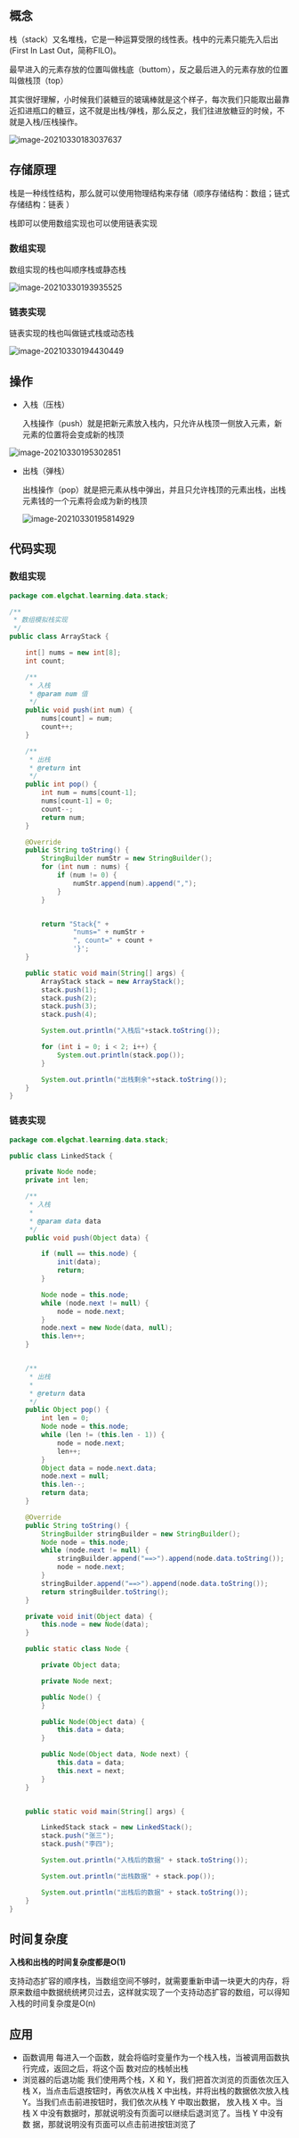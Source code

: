 ## 概念

栈（stack）又名堆栈，它是一种运算受限的线性表。栈中的元素只能先入后出(First In Last Out，简称FILO)。

最早进入的元素存放的位置叫做栈底（buttom），反之最后进入的元素存放的位置叫做栈顶（top）

其实很好理解，小时候我们装糖豆的玻璃棒就是这个样子，每次我们只能取出最靠近扣进瓶口的糖豆，这不就是出栈/弹栈，那么反之，我们往进放糖豆的时候，不就是入栈/压栈操作。

![image-20210330183037637](https://elgchat-oss.oss-accelerate.aliyuncs.com/elgchat/2021_03_30/image-20210330183037637.png)

## 存储原理

栈是一种线性结构，那么就可以使用物理结构来存储（顺序存储结构：数组；链式存储结构：链表 ）

栈即可以使用数组实现也可以使用链表实现

### 数组实现

数组实现的栈也叫顺序栈或静态栈

![image-20210330193935525](https://elgchat-oss.oss-accelerate.aliyuncs.com/elgchat/2021_03_30/image-20210330193935525.png)

### 链表实现

链表实现的栈也叫做链式栈或动态栈

![image-20210330194430449](https://elgchat-oss.oss-accelerate.aliyuncs.com/elgchat/2021_03_30/image-20210330194430449.png)

## 操作

* 入栈（压栈）

  入栈操作（push）就是把新元素放入栈内，只允许从栈顶一侧放入元素，新元素的位置将会变成新的栈顶

![image-20210330195302851](https://elgchat-oss.oss-accelerate.aliyuncs.com/elgchat/2021_03_30/image-20210330195302851.png)

* 出栈（弹栈）

  出栈操作（pop）就是把元素从栈中弹出，并且只允许栈顶的元素出栈，出栈元素钱的一个元素将会成为新的栈顶

  ![image-20210330195814929](https://elgchat-oss.oss-accelerate.aliyuncs.com/elgchat/2021_03_30/image-20210330195814929.png)

## 代码实现

### 数组实现

```java
package com.elgchat.learning.data.stack;

/**
 * 数组模拟栈实现
 */
public class ArrayStack {

    int[] nums = new int[8];
    int count;

    /**
     * 入栈
     * @param num 值
     */
    public void push(int num) {
        nums[count] = num;
        count++;
    }

    /**
     * 出栈
     * @return int
     */
    public int pop() {
        int num = nums[count-1];
        nums[count-1] = 0;
        count--;
        return num;
    }

    @Override
    public String toString() {
        StringBuilder numStr = new StringBuilder();
        for (int num : nums) {
            if (num != 0) {
                numStr.append(num).append(",");
            }
        }


        return "Stack{" +
                "nums=" + numStr +
                ", count=" + count +
                '}';
    }

    public static void main(String[] args) {
        ArrayStack stack = new ArrayStack();
        stack.push(1);
        stack.push(2);
        stack.push(3);
        stack.push(4);

        System.out.println("入栈后"+stack.toString());

        for (int i = 0; i < 2; i++) {
            System.out.println(stack.pop());
        }

        System.out.println("出栈剩余"+stack.toString());
    }
}

```

### 链表实现

```java
package com.elgchat.learning.data.stack;

public class LinkedStack {

    private Node node;
    private int len;

    /**
     * 入栈
     *
     * @param data data
     */
    public void push(Object data) {

        if (null == this.node) {
            init(data);
            return;
        }

        Node node = this.node;
        while (node.next != null) {
            node = node.next;
        }
        node.next = new Node(data, null);
        this.len++;
    }


    /**
     * 出栈
     *
     * @return data
     */
    public Object pop() {
        int len = 0;
        Node node = this.node;
        while (len != (this.len - 1)) {
            node = node.next;
            len++;
        }
        Object data = node.next.data;
        node.next = null;
        this.len--;
        return data;
    }

    @Override
    public String toString() {
        StringBuilder stringBuilder = new StringBuilder();
        Node node = this.node;
        while (node.next != null) {
            stringBuilder.append("==>").append(node.data.toString());
            node = node.next;
        }
        stringBuilder.append("==>").append(node.data.toString());
        return stringBuilder.toString();
    }

    private void init(Object data) {
        this.node = new Node(data);
    }

    public static class Node {

        private Object data;

        private Node next;

        public Node() {
        }

        public Node(Object data) {
            this.data = data;
        }

        public Node(Object data, Node next) {
            this.data = data;
            this.next = next;
        }
    }


    public static void main(String[] args) {

        LinkedStack stack = new LinkedStack();
        stack.push("张三");
        stack.push("李四");

        System.out.println("入栈后的数据" + stack.toString());

        System.out.println("出栈数据" + stack.pop());

        System.out.println("出栈后的数据" + stack.toString());
    }
}

```

## 时间复杂度

**入栈和出栈的时间复杂度都是O(1)**

支持动态扩容的顺序栈，当数组空间不够时，就需要重新申请一块更大的内存，将原来数组中数据统统拷贝过去，这样就实现了一个支持动态扩容的数组，可以得知入栈的时间复杂度是O(n)

## 应用

* 函数调用
    每进入一个函数，就会将临时变量作为一个栈入栈，当被调用函数执行完成，返回之后，将这个函
    数对应的栈帧出栈
* 浏览器的后退功能
  我们使用两个栈，X 和 Y，我们把首次浏览的页面依次压入栈 X，当点击后退按钮时，再依次从栈 X 中出栈，并将出栈的数据依次放入栈 Y。当我们点击前进按钮时，我们依次从栈 Y 中取出数据， 放入栈 X 中。当栈 X 中没有数据时，那就说明没有页面可以继续后退浏览了。当栈 Y 中没有数 据，那就说明没有页面可以点击前进按钮浏览了
